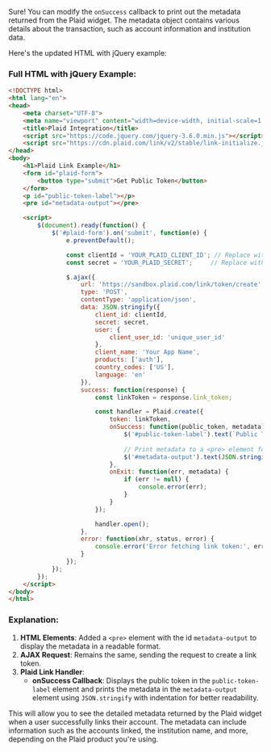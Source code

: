 Sure! You can modify the `onSuccess` callback to print out the metadata returned from the Plaid widget. The metadata object contains various details about the transaction, such as account information and institution data.

Here's the updated HTML with jQuery example:

### Full HTML with jQuery Example:

```html
<!DOCTYPE html>
<html lang="en">
<head>
    <meta charset="UTF-8">
    <meta name="viewport" content="width=device-width, initial-scale=1.0">
    <title>Plaid Integration</title>
    <script src="https://code.jquery.com/jquery-3.6.0.min.js"></script>
    <script src="https://cdn.plaid.com/link/v2/stable/link-initialize.js"></script>
</head>
<body>
    <h1>Plaid Link Example</h1>
    <form id="plaid-form">
        <button type="submit">Get Public Token</button>
    </form>
    <p id="public-token-label"></p>
    <pre id="metadata-output"></pre>

    <script>
        $(document).ready(function() {
            $('#plaid-form').on('submit', function(e) {
                e.preventDefault();

                const clientId = 'YOUR_PLAID_CLIENT_ID'; // Replace with your Plaid client ID
                const secret = 'YOUR_PLAID_SECRET';     // Replace with your Plaid secret

                $.ajax({
                    url: 'https://sandbox.plaid.com/link/token/create',
                    type: 'POST',
                    contentType: 'application/json',
                    data: JSON.stringify({
                        client_id: clientId,
                        secret: secret,
                        user: {
                            client_user_id: 'unique_user_id'
                        },
                        client_name: 'Your App Name',
                        products: ['auth'],
                        country_codes: ['US'],
                        language: 'en'
                    }),
                    success: function(response) {
                        const linkToken = response.link_token;

                        const handler = Plaid.create({
                            token: linkToken,
                            onSuccess: function(public_token, metadata) {
                                $('#public-token-label').text(`Public Token: ${public_token}`);
                                
                                // Print metadata to a <pre> element for better readability
                                $('#metadata-output').text(JSON.stringify(metadata, null, 2));
                            },
                            onExit: function(err, metadata) {
                                if (err != null) {
                                    console.error(err);
                                }
                            }
                        });

                        handler.open();
                    },
                    error: function(xhr, status, error) {
                        console.error('Error fetching link token:', error);
                    }
                });
            });
        });
    </script>
</body>
</html>
```

### Explanation:
1. **HTML Elements**: Added a `<pre>` element with the id `metadata-output` to display the metadata in a readable format.
2. **AJAX Request**: Remains the same, sending the request to create a link token.
3. **Plaid Link Handler**:
   - **onSuccess Callback**: Displays the public token in the `public-token-label` element and prints the metadata in the `metadata-output` element using `JSON.stringify` with indentation for better readability.

This will allow you to see the detailed metadata returned by the Plaid widget when a user successfully links their account. The metadata can include information such as the accounts linked, the institution name, and more, depending on the Plaid product you're using.
